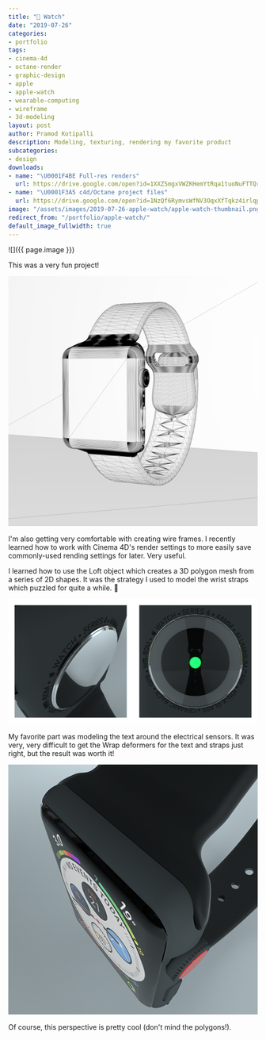 ```yaml
---
title: " Watch"
date: "2019-07-26"
categories:
- portfolio
tags:
- cinema-4d
- octane-render
- graphic-design
- apple
- apple-watch
- wearable-computing
- wireframe
- 3d-modeling
layout: post
author: Pramod Kotipalli
description: Modeling, texturing, rendering my favorite product
subcategories:
- design
downloads:
- name: "\U0001F4BE Full-res renders"
  url: https://drive.google.com/open?id=1XXZSmgxVWZKHemYtRqa1tuoNuFTTQryj
- name: "\U0001F3A5 c4d/Octane project files"
  url: https://drive.google.com/open?id=1NzQf6RymvsWfNV3OqxXfTqkz4irlqpVg
image: "/assets/images/2019-07-26-apple-watch/apple-watch-thumbnail.png"
redirect_from: "/portfolio/apple-watch/"
default_image_fullwidth: true
---
```


![]({{ page.image }})

This was a very fun project!

![](/assets/images/2019-07-26-apple-watch/apple-watch-A-wireframe.png)

I'm also getting very comfortable with creating wire frames.
I recently learned how to work with Cinema 4D's render
settings to more easily save commonly-used rending settings
for later. Very useful.

I learned how to use the Loft object which creates a 3D
polygon mesh from a series of 2D shapes. It was the strategy
I used to model the wrist straps which puzzled for quite a
while. 🤔

![](/assets/images/2019-07-26-apple-watch/apple-watch-sensor-plate-collage.png)

My favorite part was modeling the text around the electrical
sensors. It was very, very difficult to get the Wrap
deformers for the text and straps just right, but the result
was worth it!

![](/assets/images/2019-07-26-apple-watch/apple-watch-D.png)

Of course, this perspective is pretty cool (don't mind the
polygons!).
